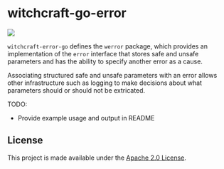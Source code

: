 witchcraft-go-error
===================
[![](https://godoc.org/github.com/palantir/witchcraft-go-error?status.svg)](http://godoc.org/github.com/palantir/witchcraft-go-error)

`witchcraft-error-go` defines the `werror` package, which provides an implementation of the `error` interface that
stores safe and unsafe parameters and has the ability to specify another error as a cause.

Associating structured safe and unsafe parameters with an error allows other infrastructure such as logging to make
decisions about what parameters should or should not be extricated.

TODO:
* Provide example usage and output in README

License
-------
This project is made available under the [Apache 2.0 License](http://www.apache.org/licenses/LICENSE-2.0).
